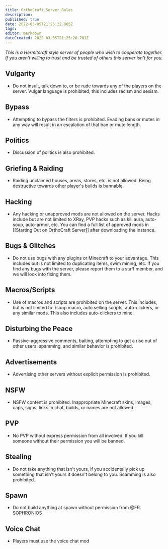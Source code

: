 ```yaml
---
title: OrthoCraft_Server_Rules
description: 
published: true
date: 2022-03-05T21:25:22.985Z
tags: 
editor: markdown
dateCreated: 2022-03-05T21:25:20.701Z
---
```


*This is a Hermitcraft style server of people who wish to cooperate together. If you aren't willing to trust and be trusted of others this server isn't for you.*
## Vulgarity
- Do not insult, talk down to, or be rude towards any of the players on the server. Vulgar language is prohibited, this includes racism and sexism.
## Bypass
- Attempting to bypass the filters is prohibited. Evading bans or mutes in any way will result in an escalation of that ban or mute length.
## Politics
- Discussion of politics is also prohibited.
## Griefing & Raiding
- Raiding unclaimed houses, areas, stores, etc. is not allowed. Being destructive towards other player's builds is bannable.
## Hacking
- Any hacking or unapproved mods are not allowed on the server. Hacks include but are not limited to XRay, PVP hacks such as kill aura, auto-soup, auto-armor, etc. You can find a full list of approved mods in [[Starting Out on OrthoCraft Server]] after downloading the instance.
## Bugs & Glitches
- Do not use bugs with any plugins or Minecraft to your advantage. This includes but is not limited to duplicating items, swim mining, etc. If you find any bugs with the server, please report them to a staff member, and we will look into fixing them.
## Macros/Scripts
- Use of macros and scripts are prohibited on the server. This includes, but is not limited to: /soup macro, auto selling scripts, auto-clickers, or any similar mods. This also includes auto-clickers to mine.
## Disturbing the Peace
- Passive-aggressive comments, baiting, attempting to get a rise out of other users, spamming, and similar behavior is prohibited.
## Advertisements
- Advertising other servers without explicit permission is prohibited.
## NSFW
- NSFW content is prohibited. Inappropriate Minecraft skins, images, caps, signs, links in chat, builds, or names are not allowed.
## PVP
- No PVP without express permission from all involved. If you kill someone without their permission you will be banned.
## Stealing
- Do not take anything that isn't yours, if you accidentally pick up something that isn't yours it doesn't belong to you. Scamming is also prohibited.
## Spawn
- Do not build anything at spawn without permission from @FR. SOPHRONIOS
## Voice Chat
- Players must use the voice chat mod
